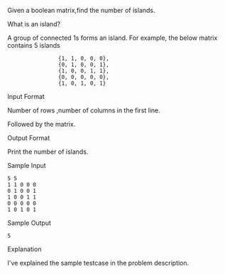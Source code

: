 Given a boolean matrix,find the number of islands.

What is an island?

A group of connected 1s forms an island. For example, the below matrix contains 5 islands

                    {1, 1, 0, 0, 0},
                    {0, 1, 0, 0, 1},
                    {1, 0, 0, 1, 1},
                    {0, 0, 0, 0, 0},
                    {1, 0, 1, 0, 1}
Input Format

Number of rows ,number of columns in the first line.

Followed by the matrix.

Output Format

Print the number of islands.

Sample Input

    5 5 
    1 1 0 0 0   
    0 1 0 0 1
    1 0 0 1 1
    0 0 0 0 0
    1 0 1 0 1
Sample Output

    5

Explanation

I've explained the sample testcase in the problem description.